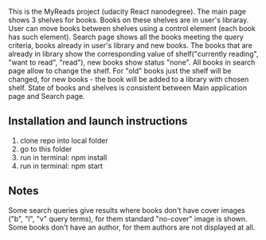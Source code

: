 This is the MyReads project (udacity React nanodegree). The main page shows 3 shelves for books. Books on these shelves are in user's libraray. User can move books between shelves using a control element (each book has such element). Search page shows all the books meeting the query criteria, books already in user's library and new books. The books that are already in library show the corresponding value of shelf("currently reading", "want to read", "read"), new books show status "none". All books in search page allow to change the shelf. For "old" books just the shelf will be changed, for new books - the book will be added to a library with chosen shelf. State of books and shelves is consistent between Main application page and Search page.

## Installation and launch instructions
1. clone repo into local folder
2. go to this folder
3. run in terminal: npm install
4. run in terminal: npm start


## Notes
Some search queries give results where books don't have cover images ("b", "l", "v" query terms), for them standard "no-cover" image is shown. Some books don't have an author, for them authors are not displayed at all.





